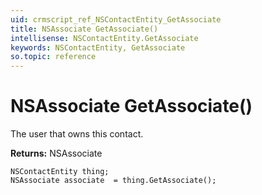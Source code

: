 ```yaml
---
uid: crmscript_ref_NSContactEntity_GetAssociate
title: NSAssociate GetAssociate()
intellisense: NSContactEntity.GetAssociate
keywords: NSContactEntity, GetAssociate
so.topic: reference
---
```


# NSAssociate GetAssociate()

The user that owns this contact.

**Returns:** NSAssociate

```crmscript
NSContactEntity thing;
NSAssociate associate  = thing.GetAssociate();
```

